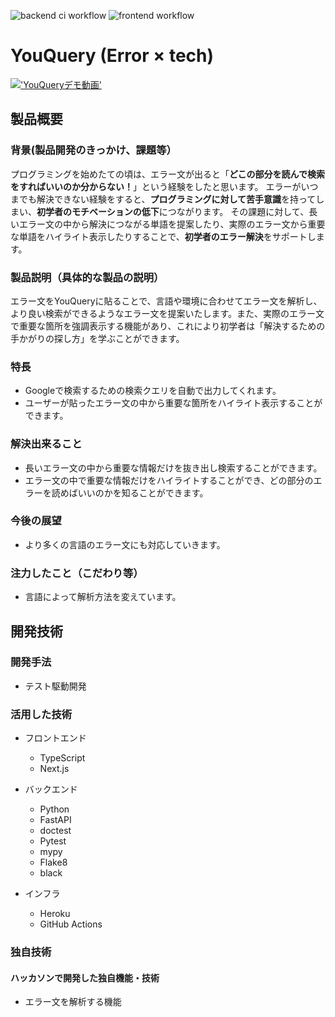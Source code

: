 ![backend ci workflow](https://github.com/jphacks/E_2202/actions/workflows/python-code-check.yml/badge.svg) 
![frontend workflow](https://github.com/jphacks/E_2202/actions/workflows/heroku-dev-frontend.yml/badge.svg) 

# YouQuery (Error × tech)
[!['YouQueryデモ動画'](https://user-images.githubusercontent.com/33239413/197319605-4e4b7068-4324-439e-9a37-ef9bac0661ad.png)](https://youtu.be/hggn2hezdVw)

## 製品概要
### 背景(製品開発のきっかけ、課題等）
プログラミングを始めたての頃は、エラー文が出ると「**どこの部分を読んで検索をすればいいのか分からない！**」という経験をしたと思います。
エラーがいつまでも解決できない経験をすると、**プログラミングに対して苦手意識**を持ってしまい、**初学者のモチベーションの低下**につながります。
その課題に対して、長いエラー文の中から解決につながる単語を提案したり、実際のエラー文から重要な単語をハイライト表示したりすることで、**初学者のエラー解決**をサポートします。

### 製品説明（具体的な製品の説明）
エラー文をYouQueryに貼ることで、言語や環境に合わせてエラー文を解析し、より良い検索ができるようなエラー文を提案いたします。また、実際のエラー文で重要な箇所を強調表示する機能があり、これにより初学者は「解決するための手かがりの探し方」を学ぶことができます。

### 特長
* Googleで検索するための検索クエリを自動で出力してくれます。
* ユーザーが貼ったエラー文の中から重要な箇所をハイライト表示することができます。

### 解決出来ること
* 長いエラー文の中から重要な情報だけを抜き出し検索することができます。
* エラー文の中で重要な情報だけをハイライトすることができ、どの部分のエラーを読めばいいのかを知ることができます。

### 今後の展望
* より多くの言語のエラー文にも対応していきます。

### 注力したこと（こだわり等）
* 言語によって解析方法を変えています。

## 開発技術

### 開発手法
- テスト駆動開発

### 活用した技術
- フロントエンド
  - TypeScript
  - Next.js
 
- バックエンド
  - Python
  - FastAPI
  - doctest
  - Pytest
  - mypy
  - Flake8
  - black
  
- インフラ
  - Heroku
  - GitHub Actions

### 独自技術
#### ハッカソンで開発した独自機能・技術
- エラー文を解析する機能



